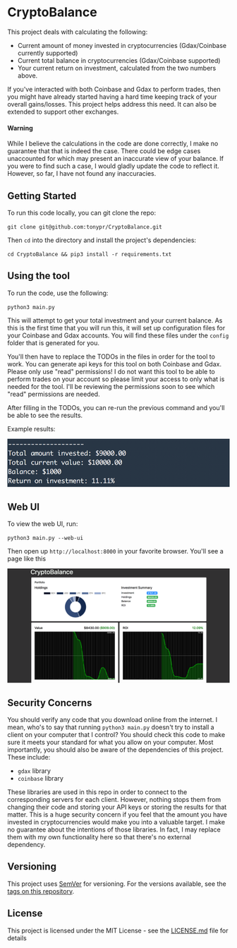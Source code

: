 # CryptoBalance

This project deals with calculating the following:
- Current amount of money invested in cryptocurrencies (Gdax/Coinbase currently supported)
- Current total balance in cryptocurrencies (Gdax/Coinbase supported)
- Your current return on investment, calculated from the two numbers above.

If you've interacted with both Coinbase and Gdax to perform trades, then you might have already started having a hard time keeping track of your overall gains/losses. This project helps address this need. It can also be extended to support other exchanges.

#### Warning

While I believe the calculations in the code are done correctly, I make no guarantee that that is indeed the case. There could be edge cases unaccounted for which may present an inaccurate view of your balance. If you were to find such a case, I would gladly update the code to reflect it. However, so far, I have not found any inaccuracies.

## Getting Started

To run this code locally, you can git clone the repo:

`git clone git@github.com:tonypr/CryptoBalance.git`

Then `cd` into the directory and install the project's dependencies:

`cd CryptoBalance && pip3 install -r requirements.txt`

## Using the tool

To run the code, use the following:

`python3 main.py`

This will attempt to get your total investment and your current balance. As this is the first time that you will run this, it will set up configuration files for your Coinbase and Gdax accounts. You will find these files under the `config` folder that is generated for you.

You'll then have to replace the TODOs in the files in order for the tool to work. You can generate api keys for this tool on both Coinbase and Gdax. Please only use "read" permissions! I do not want this tool to be able to perform trades on your account so please limit your access to only what is needed for the tool. I'll be reviewing the permissions soon to see which "read" permissions are needed.

After filling in the TODOs, you can re-run the previous command and you'll be able to see the results.

Example results:

![CryptoBalance results](/resources/sample.png?raw=true")

## Web UI

To view the web UI, run:

`python3 main.py --web-ui`

Then open up `http://localhost:8000` in your favorite browser. You'll see a page like this

![CryptoBalance UI](/resources/web-ui-sample.png?raw=true")

## Security Concerns

You should verify any code that you download online from the internet. I mean, who's to say that running `python3 main.py` doesn't try to install a client on your computer that I control? You should check this code to make sure it meets your standard for what you allow on your computer. Most importantly, you should also be aware of the dependencies of this project. These include:
- `gdax` library
- `coinbase` library

These libraries are used in this repo in order to connect to the corresponding servers for each client. However, nothing stops them from changing their code and storing your API keys or storing the results for that matter. This is a huge security concern if you feel that the amount you have invested in cryptocurrencies would make you into a valuable target. I make no guarantee about the intentions of those libraries. In fact, I may replace them with my own functionality here so that there's no external dependency.

## Versioning

This project uses [SemVer](http://semver.org/) for versioning. For the versions available, see the [tags on this repository](https://github.com/tonypr/CryptoBalance/tags).

## License

This project is licensed under the MIT License - see the [LICENSE.md](LICENSE.md) file for details
